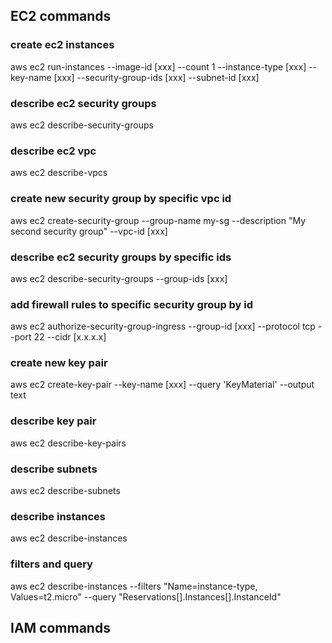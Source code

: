 ## EC2 commands

### create ec2 instances
aws ec2 run-instances 
    --image-id [xxx] 
    --count 1 
    --instance-type [xxx]
    --key-name [xxx]
    --security-group-ids [xxx]
    --subnet-id [xxx]


### describe ec2 security groups
aws ec2 describe-security-groups

### describe ec2 vpc
aws ec2 describe-vpcs

### create new security group by specific vpc id
aws ec2 create-security-group --group-name my-sg --description "My second security group" --vpc-id [xxx]

### describe ec2 security groups by specific ids
aws ec2 describe-security-groups  --group-ids [xxx]

### add firewall rules to specific security group by id
aws ec2 authorize-security-group-ingress --group-id [xxx] --protocol tcp --port 22 --cidr [x.x.x.x]

### create new key pair
aws ec2 create-key-pair --key-name [xxx] --query 'KeyMaterial' --output text

### describe key pair
aws ec2 describe-key-pairs

### describe subnets
aws ec2 describe-subnets

### describe instances
aws ec2 describe-instances


### filters and query
aws ec2 describe-instances --filters "Name=instance-type, Values=t2.micro" --query "Reservations[].Instances[].InstanceId"

## IAM commands
